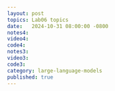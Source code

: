 ```yaml
---
layout: post
topics: Lab06 topics
date:   2024-10-31 08:00:00 -0800
notes4: 
video4: 
code4: 
notes3: 
video3: 
code3: 
category: large-language-models
published: true
---
```

